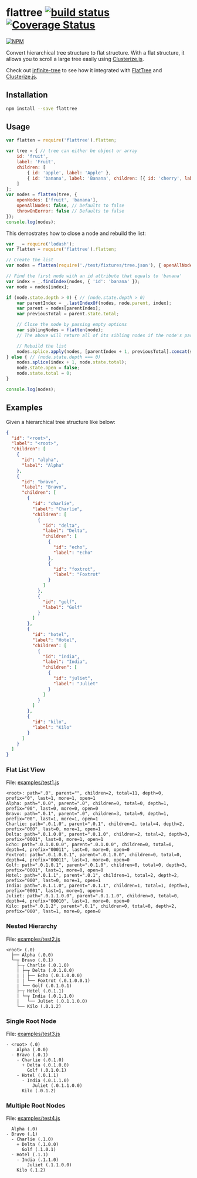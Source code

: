 # flattree [![build status](https://travis-ci.org/cheton/flattree.svg?branch=master)](https://travis-ci.org/cheton/flattree) [![Coverage Status](https://coveralls.io/repos/cheton/flattree/badge.svg)](https://coveralls.io/r/cheton/flattree)
[![NPM](https://nodei.co/npm/flattree.png?downloads=true&stars=true)](https://nodei.co/npm/flattree/)

Convert hierarchical tree structure to flat structure.
With a flat structure, it allows you to scroll a large tree easily using [Clusterize.js](https://github.com/NeXTs/Clusterize.js). 

Check out [infinite-tree](https://github.com/cheton/infinite-tree) to see how it integrated with [FlatTree](https://github.com/cheton/flattree) and [Clusterize.js](https://github.com/NeXTs/Clusterize.js).

## Installation

```bash
npm install --save flattree
```

## Usage
```js
var flatten = require('flattree').flatten;

var tree = { // tree can either be object or array
    id: 'fruit',
    label: 'Fruit',
    children: [
        { id: 'apple', label: 'Apple' },
        { id: 'banana', label: 'Banana', children: [{ id: 'cherry', label: 'Cherry' }] }
    ]
};
var nodes = flatten(tree, {
    openNodes: ['fruit', 'banana'],
    openAllNodes: false, // Defaults to false
    throwOnEerror: false // Defaults to false
});
console.log(nodes);
```

This demostrates how to close a node and rebuild the list:
```js
var _ = require('lodash');
var flatten = require('flattree').flatten;

// Create the list
var nodes = flatten(require('./test/fixtures/tree.json'), { openAllNodes: true });

// Find the first node with an id attribute that equals to 'banana'
var index = _.findIndex(nodes, { 'id': 'banana' });
var node = nodes[index];

if (node.state.depth > 0) { // (node.state.depth > 0)
    var parentIndex = _.lastIndexOf(nodes, node.parent, index);
    var parent = nodes[parentIndex];
    var previousTotal = parent.state.total;

    // Close the node by passing empty options
    var siblingNodes = flatten(node);
    // The above will return all of its sibling nodes if the node's parent have two or more child nodes.

    // Rebuild the list
    nodes.splice.apply(nodes, [parentIndex + 1, previousTotal].concat(siblingNodes));
} else { // (node.state.depth === 0)
    nodes.splice(index + 1, node.state.total);
    node.state.open = false;
    node.state.total = 0;
}

console.log(nodes);
```

## Examples

Given a hierarchical tree structure like below:

```json
{
  "id": "<root>",
  "label": "<root>",
  "children": [
    {
      "id": "alpha",
      "label": "Alpha"
    },
    {
      "id": "bravo",
      "label": "Bravo",
      "children": [
        {
          "id": "charlie",
          "label": "Charlie",
          "children": [
            {
              "id": "delta",
              "label": "Delta",
              "children": [
                {
                  "id": "echo",
                  "label": "Echo"
                },
                {
                  "id": "foxtrot",
                  "label": "Foxtrot"
                }
              ]
            },
            {
              "id": "golf",
              "label": "Golf"
            }
          ]
        },
        {
          "id": "hotel",
          "label": "Hotel",
          "children": [
            {
              "id": "india",
              "label": "India",
              "children": [
                {
                  "id": "juliet",
                  "label": "Juliet"
                }
              ]
            }
          ]
        },
        {
          "id": "kilo",
          "label": "Kilo"
        }
      ]
    }
  ]
}
```

### Flat List View
File: [examples/test1.js](https://github.com/cheton/flattree/blob/master/examples/tree1.js)
```
<root>: path=".0", parent="", children=2, total=11, depth=0, prefix="0", last=1, more=1, open=1
Alpha: path=".0.0", parent=".0", children=0, total=0, depth=1, prefix="00", last=0, more=0, open=0
Bravo: path=".0.1", parent=".0", children=3, total=9, depth=1, prefix="00", last=1, more=1, open=1
Charlie: path=".0.1.0", parent=".0.1", children=2, total=4, depth=2, prefix="000", last=0, more=1, open=1
Delta: path=".0.1.0.0", parent=".0.1.0", children=2, total=2, depth=3, prefix="0001", last=0, more=1, open=1
Echo: path=".0.1.0.0.0", parent=".0.1.0.0", children=0, total=0, depth=4, prefix="00011", last=0, more=0, open=0
Foxtrot: path=".0.1.0.0.1", parent=".0.1.0.0", children=0, total=0, depth=4, prefix="00011", last=1, more=0, open=0
Golf: path=".0.1.0.1", parent=".0.1.0", children=0, total=0, depth=3, prefix="0001", last=1, more=0, open=0
Hotel: path=".0.1.1", parent=".0.1", children=1, total=2, depth=2, prefix="000", last=0, more=1, open=1
India: path=".0.1.1.0", parent=".0.1.1", children=1, total=1, depth=3, prefix="0001", last=1, more=1, open=1
Juliet: path=".0.1.1.0.0", parent=".0.1.1.0", children=0, total=0, depth=4, prefix="00010", last=1, more=0, open=0
Kilo: path=".0.1.2", parent=".0.1", children=0, total=0, depth=2, prefix="000", last=1, more=0, open=0
```

### Nested Hierarchy
File: [examples/test2.js](https://github.com/cheton/flattree/blob/master/examples/tree2.js)
```
<root> (.0)
  ├── Alpha (.0.0)
  └─┬ Bravo (.0.1)
    ├─┬ Charlie (.0.1.0)
    | ├─┬ Delta (.0.1.0.0)
    | | ├── Echo (.0.1.0.0.0)
    | | └── Foxtrot (.0.1.0.0.1)
    | └── Golf (.0.1.0.1)
    ├─┬ Hotel (.0.1.1)
    | └─┬ India (.0.1.1.0)
    |   └── Juliet (.0.1.1.0.0)
    └── Kilo (.0.1.2)
```

### Single Root Node
File: [examples/test3.js](https://github.com/cheton/flattree/blob/master/examples/tree3.js)
```
- <root> (.0)
    Alpha (.0.0)
  - Bravo (.0.1)
    - Charlie (.0.1.0)
      + Delta (.0.1.0.0)
        Golf (.0.1.0.1)
    - Hotel (.0.1.1)
      - India (.0.1.1.0)
          Juliet (.0.1.1.0.0)
      Kilo (.0.1.2)
```

### Multiple Root Nodes
File: [examples/test4.js](https://github.com/cheton/flattree/blob/master/examples/tree4.js)
```
  Alpha (.0)
- Bravo (.1)
  - Charlie (.1.0)
    + Delta (.1.0.0)
      Golf (.1.0.1)
  - Hotel (.1.1)
    - India (.1.1.0)
        Juliet (.1.1.0.0)
    Kilo (.1.2)
```
